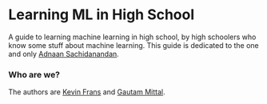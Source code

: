 # Learning ML in High School
A guide to learning machine learning in high school, by high schoolers who know some stuff about machine learning. This guide is dedicated to the one and only [Adnaan Sachidanandan](https://github.com/adnaans).


### Who are we?
The authors are [Kevin Frans](@kvfrans) and [Gautam Mittal](@gmittal).
